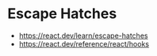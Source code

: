 # Escape Hatches

- https://react.dev/learn/escape-hatches
- https://react.dev/reference/react/hooks
